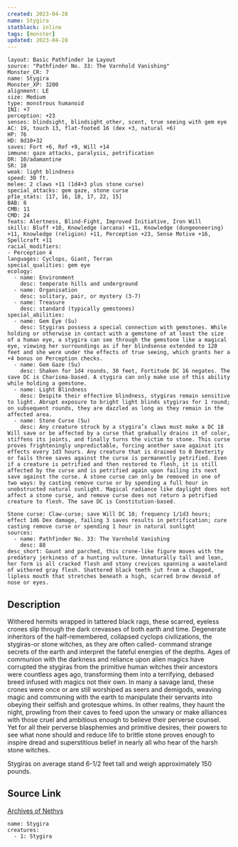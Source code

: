 ```yaml
---
created: 2023-04-28
name: Stygira
statblock: inline
tags: [monster]
updated: 2023-04-28
---
```

```statblock
layout: Basic Pathfinder 1e Layout
source: "Pathfinder No. 33: The Varnhold Vanishing"
Monster_CR: 7
name: Stygira
Monster_XP: 3200
alignment: LE
size: Medium
type: monstrous humanoid
INI: +7
perception: +23
senses: blindsight, blindsight_other, scent, true seeing with gem eye
AC: 19, touch 13, flat-footed 16 (dex +3, natural +6)
HP: 76
HD: 8d10+32
saves: Fort +6, Ref +9, Will +14
immune: gaze attacks, paralysis, petrification
DR: 10/adamantine
SR: 18
weak: light blindness
speed: 30 ft.
melee: 2 claws +11 (1d4+3 plus stone curse)
special_attacks: gem gaze, stone curse
pf1e_stats: [17, 16, 18, 17, 22, 15]
BAB: 8
CMB: 11
CMD: 24
feats: Alertness, Blind-Fight, Improved Initiative, Iron Will
skills: Bluff +10, Knowledge (arcana) +11, Knowledge (dungeoneering) +11, Knowledge (religion) +11, Perception +23, Sense Motive +16, Spellcraft +11
racial_modifiers:
- Perception 4
languages: Cyclops, Giant, Terran
special_qualities: gem eye
ecology:
  - name: Environment
    desc: temperate hills and underground
  - name: Organisation
    desc: solitary, pair, or mystery (3-7)
  - name: Treasure
    desc: standard (typically gemstones)
special_abilities:
  - name: Gem Eye (Su)
    desc: Stygiras possess a special connection with gemstones. While holding or otherwise in contact with a gemstone of at least the size of a human eye, a stygira can see through the gemstone like a magical eye, viewing her surroundings as if her blindsense extended to 120 feet and she were under the effects of true seeing, which grants her a +4 bonus on Perception checks.
  - name: Gem Gaze (Su)
    desc: Shaken for 1d4 rounds, 30 feet, Fortitude DC 16 negates. The save DC is Charisma-based. A stygira can only make use of this ability while holding a gemstone.
  - name: Light Blindness
    desc: Despite their effective blindness, stygiras remain sensitive to light. Abrupt exposure to bright light blinds stygiras for 1 round; on subsequent rounds, they are dazzled as long as they remain in the affected area.
  - name: Stone Curse (Su)
    desc: Any creature struck by a stygira’s claws must make a DC 18 Will save or be affected by a curse that gradually drains it of color, stiffens its joints, and finally turns the victim to stone. This curse proves frighteningly unpredictable, forcing another save against its effects every 1d3 hours. Any creature that is drained to 0 Dexterity or fails three saves against the curse is permanently petrified. Even if a creature is petrified and then restored to flesh, it is still affected by the curse and is petrified again upon failing its next save against the curse. A stone curse can only be removed in one of two ways: by casting remove curse or by spending a full hour in unobstructed natural sunlight. Magical radiance like daylight does not affect a stone curse, and remove curse does not return a petrified creature to flesh. The save DC is Constitution-based.

Stone curse: Claw-curse; save Will DC 18; frequency 1/1d3 hours; effect 1d6 Dex damage, failing 3 saves results in petrification; cure casting remove curse or spending 1 hour in natural sunlight
sources:
  - name: Pathfinder No. 33: The Varnhold Vanishing
    desc: 88
desc_short: Gaunt and parched, this crone-like figure moves with the predatory jerkiness of a hunting vulture. Unnaturally tall and lean, her form is all cracked flesh and stony crevices spanning a wasteland of withered gray flesh. Shattered black teeth jut from a chapped, lipless mouth that stretches beneath a high, scarred brow devoid of nose or eyes.
```
## Description
Withered hermits wrapped in tattered black rags, these scarred, eyeless crones slip through the dark crevasses of both earth and time. Degenerate inheritors of the half-remembered, collapsed cyclops civilizations, the stygiras-or stone witches, as they are often called- command strange secrets of the earth and interpret the fateful energies of the depths. Ages of communion with the darkness and reliance upon alien magics have corrupted the stygiras from the primitive human witches their ancestors were countless ages ago, transforming them into a terrifying, debased breed infused with magics not their own. In many a savage land, these crones were once or are still worshiped as seers and demigods, weaving magic and communing with the earth to manipulate their servants into obeying their selfish and grotesque whims. In other realms, they haunt the night, prowling from their caves to feed upon the unwary or make alliances with those cruel and ambitious enough to believe their perverse counsel. Yet for all their perverse blasphemies and primitive desires, their powers to see what none should and reduce life to brittle stone proves enough to inspire dread and superstitious belief in nearly all who hear of the harsh stone witches.

Stygiras on average stand 6-1/2 feet tall and weigh approximately 150 pounds.
## Source Link
[Archives of Nethys](https://aonprd.com/MonsterDisplay.aspx?ItemName=Stygira)
```encounter-table
name: Stygira
creatures:
  - 1: Stygira
```
